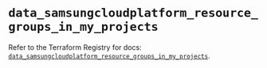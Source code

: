 # `data_samsungcloudplatform_resource_groups_in_my_projects`

Refer to the Terraform Registry for docs: [`data_samsungcloudplatform_resource_groups_in_my_projects`](https://registry.terraform.io/providers/samsungsdscloud/samsungcloudplatform/3.13.0/docs/data-sources/resource_groups_in_my_projects).
